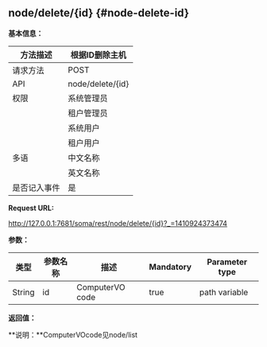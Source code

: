 ## node/delete/{id} {#node-delete-id}

**基本信息：**

| 方法描述 | 根据ID删除主机 |
| --- | --- |
| 请求方法 | POST |
| API | node/delete/{id} |
| 权限 | 系统管理员 | 是 |
|  | 租户管理员 | 是 |
|  | 系统用户 | 是 |
|  | 租户用户 | 否 |
| 多语 | 中文名称 | 删除主机 |
|  | 英文名称 | Deletehost |
| 是否记入事件 | 是 |

**Request URL:**

http://127.0.0.1:7681/soma/rest/node/delete/{id}?_=1410924373474

**参数：**

| **类型** | **参数名称** | **描述** | **Mandatory** | **Parameter type** |
| --- | --- | --- | --- | --- |
| String | id | ComputerVO code | true | path variable |

**返回值：**

**说明：**ComputerVOcode见node/list